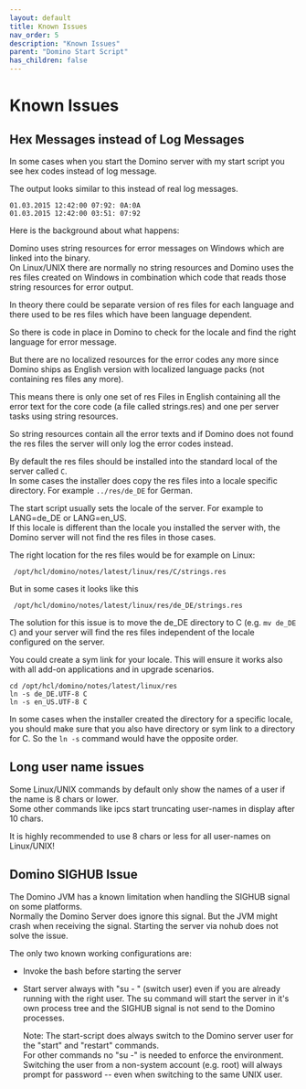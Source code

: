 ```yaml
---
layout: default
title: Known Issues
nav_order: 5
description: "Known Issues"
parent: "Domino Start Script"
has_children: false
---
```


# Known Issues

## Hex Messages instead of Log Messages

In some cases when you start the Domino server with my start script you see hex codes instead of log message.

The output looks similar to this instead of real log messages.

```
01.03.2015 12:42:00 07:92: 0A:0A
01.03.2015 12:42:00 03:51: 07:92
```

Here is the background about what happens:

Domino uses string resources for error messages on Windows which are linked into the binary.  
On Linux/UNIX there are normally no string resources and Domino uses the res files created on Windows in combination which code that reads those string resources for error output.

In theory there could be separate version of res files for each language and there used to be res files which have been language dependent.

So there is code in place in Domino to check for the locale and find the right language for error message.

But there are no localized resources for the error codes any more since Domino ships as English version with localized language packs (not containing res files any more).

This means there is only one set of res Files in English containing all the error text for the core code (a file called strings.res) and one per server tasks using string resources.

So string resources contain all the error texts and if Domino does not found the res files the server will only log the error codes instead.

By default the res files should be installed into the standard local of the server called `C`.  
In some cases the installer does copy the res files into a locale specific directory. For example `../res/de_DE` for German.

The start script usually sets the locale of the server. For example to LANG=de_DE or LANG=en_US.  
If this locale is different than the locale you installed the server with, the Domino server will not find the res files in those cases.

The right location for the res files would be for example on Linux:

```
 /opt/hcl/domino/notes/latest/linux/res/C/strings.res
```

But in some cases it looks like this

```
 /opt/hcl/domino/notes/latest/linux/res/de_DE/strings.res
```

The solution for this issue is to move the de_DE directory to C (e.g. `mv de_DE C`) and your server will find the res files independent of the locale configured on the server.

You could create a sym link for your locale. This will ensure it works also with all add-on applications and in upgrade scenarios.

```
cd /opt/hcl/domino/notes/latest/linux/res
ln -s de_DE.UTF-8 C
ln -s en_US.UTF-8 C
```

In some cases when the installer created the directory for a specific locale, you should make sure that you also have directory or sym link to a directory for C. So the `ln -s` command would have the opposite order.

## Long user name issues

Some Linux/UNIX commands by default only show the names of a user if the name is 8 chars or lower.  
Some other commands like ipcs start truncating user-names in display after 10 chars.

It is highly recommended to use 8 chars or less for all user-names on Linux/UNIX!

## Domino SIGHUB Issue

The Domino JVM has a known limitation when handling the SIGHUB signal on some platforms.  
Normally the Domino Server does ignore this signal. But the JVM might crash when receiving the signal. Starting the server via nohub does not solve the issue.

The only two known working configurations are:

- Invoke the bash before starting the server

- Start server always with "su - " (switch user) even if you are already  running with the right user. The su command will start the server in it's own process tree and the SIGHUB signal is not send to the Domino processes.

  Note: The start-script does always switch to the Domino server user for the "start" and "restart" commands.  
  For other commands no "su -" is needed to enforce the environment.  
  Switching the user from a non-system account (e.g. root) will always prompt for password -- even when switching to the same UNIX user.

